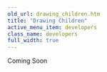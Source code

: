 ```yaml
---
old_url: drawing_children.htm
title: "Drawing Children"
active_menu_item: developers
class_name: developers
full_width: true
---
```



Coming Soon
